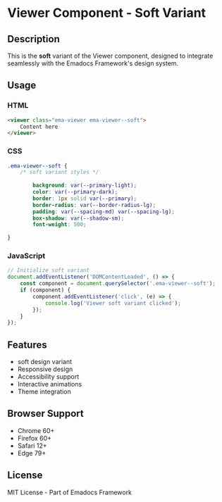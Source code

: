 # Viewer Component - Soft Variant

## Description
This is the **soft** variant of the Viewer component, designed to integrate seamlessly with the Emadocs Framework's design system.

## Usage

### HTML
```html
<viewer class="ema-viewer ema-viewer--soft">
    Content here
</viewer>
```

### CSS
```css
.ema-viewer--soft {
    /* soft variant styles */
    
        background: var(--primary-light);
        color: var(--primary-dark);
        border: 1px solid var(--primary);
        border-radius: var(--border-radius-lg);
        padding: var(--spacing-md) var(--spacing-lg);
        box-shadow: var(--shadow-sm);
        font-weight: 500;
    
}
```

### JavaScript
```javascript
// Initialize soft variant
document.addEventListener('DOMContentLoaded', () => {
    const component = document.querySelector('.ema-viewer--soft');
    if (component) {
        component.addEventListener('click', (e) => {
            console.log('Viewer soft variant clicked');
        });
    }
});
```

## Features
- soft design variant
- Responsive design
- Accessibility support
- Interactive animations
- Theme integration

## Browser Support
- Chrome 60+
- Firefox 60+
- Safari 12+
- Edge 79+

## License
MIT License - Part of Emadocs Framework
